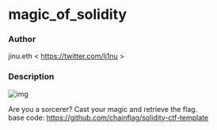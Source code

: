 # magic_of_solidity

### Author

jinu.eth < https://twitter.com/lj1nu >

### Description

![img](https://cdn.pixabay.com/photo/2023/02/06/10/57/ai-generated-7771755_1280.jpg)

Are you a sorcerer? Cast your magic and retrieve the flag.  
base code: https://github.com/chainflag/solidity-ctf-template
